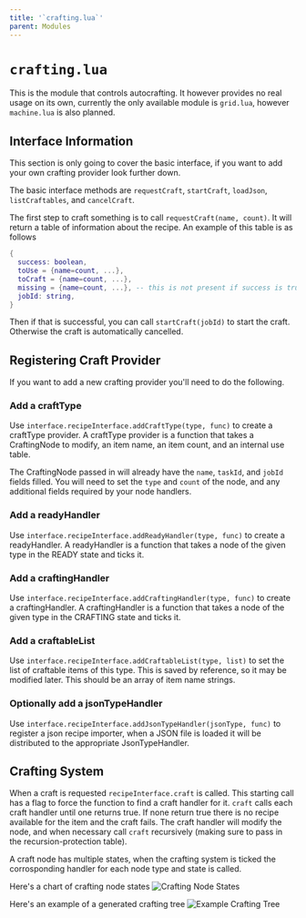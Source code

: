 ```yaml
---
title: '`crafting.lua`'
parent: Modules
---
```

# `crafting.lua`
This is the module that controls autocrafting. It however provides no real usage on its own, currently the only available module is `grid.lua`, however `machine.lua` is also planned.

## Interface Information
This section is only going to cover the basic interface, if you want to add your own crafting provider look further down.

The basic interface methods are `requestCraft`, `startCraft`, `loadJson`, `listCraftables`, and `cancelCraft`.

The first step to craft something is to call `requestCraft(name, count)`. It will return a table of information about the recipe. An example of this table is as follows
```lua
{
  success: boolean,
  toUse = {name=count, ...},
  toCraft = {name=count, ...},
  missing = {name=count, ...}, -- this is not present if success is true
  jobId: string,
}
```
Then if that is successful, you can call `startCraft(jobId)` to start the craft. Otherwise the craft is automatically cancelled.

## Registering Craft Provider
If you want to add a new crafting provider you'll need to do the following.

### Add a craftType
Use `interface.recipeInterface.addCraftType(type, func)` to create a craftType provider. A craftType provider is a function that takes a CraftingNode to modify, an item name, an item count, and an internal use table.

The CraftingNode passed in will already have the `name`, `taskId`, and `jobId` fields filled. You will need to set the `type` and `count` of the node, and any additional fields required by your node handlers.

### Add a readyHandler
Use `interface.recipeInterface.addReadyHandler(type, func)` to create a readyHandler. A readyHandler is a function that takes a node of the given type in the READY state and ticks it.

### Add a craftingHandler
Use `interface.recipeInterface.addCraftingHandler(type, func)` to create a craftingHandler. A craftingHandler is a function that takes a node of the given type in the CRAFTING state and ticks it.

### Add a craftableList
Use `interface.recipeInterface.addCraftableList(type, list)` to set the list of craftable items of this type. This is saved by reference, so it may be modified later. This should be an array of item name strings.

### Optionally add a jsonTypeHandler
Use `interface.recipeInterface.addJsonTypeHandler(jsonType, func)` to register a json recipe importer, when a JSON file is loaded it will be distributed to the appropriate JsonTypeHandler. 


## Crafting System
When a craft is requested `recipeInterface.craft` is called. This starting call has a flag to force the function to find a craft handler for it. `craft` calls each craft handler until one returns true. If none return true there is no recipe available for the item and the craft fails. The craft handler will modify the node, and when necessary call `craft` recursively (making sure to pass in the recursion-protection table).

A craft node has multiple states, when the crafting system is ticked the corrosponding handler for each node type and state is called.

Here's a chart of crafting node states
![Crafting Node States](/assets/crafting_node_states.png)

Here's an example of a generated crafting tree
![Example Crafting Tree](/assets/example_crafting_tree.png)

